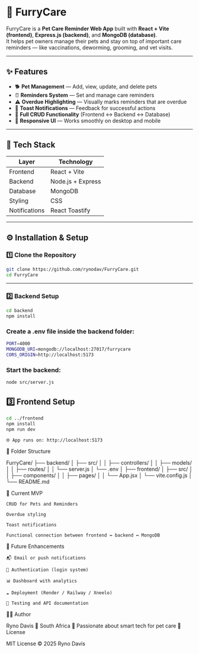 # 🐾 FurryCare

FurryCare is a **Pet Care Reminder Web App** built with **React + Vite (frontend)**, **Express.js (backend)**, and **MongoDB (database)**.  
It helps pet owners manage their pets and stay on top of important care reminders — like vaccinations, deworming, grooming, and vet visits.

---

## ✨ Features
- 🐕 **Pet Management** — Add, view, update, and delete pets  
- ⏰ **Reminders System** — Set and manage care reminders  
- ⚠️ **Overdue Highlighting** — Visually marks reminders that are overdue  
- 🔔 **Toast Notifications** — Feedback for successful actions  
- 💾 **Full CRUD Functionality** (Frontend ↔ Backend ↔ Database)  
- 📱 **Responsive UI** — Works smoothly on desktop and mobile  

---

## 🧰 Tech Stack

| Layer | Technology |
|-------|-------------|
| Frontend | React + Vite |
| Backend | Node.js + Express |
| Database | MongoDB |
| Styling | CSS |
| Notifications | React Toastify |

---

## ⚙️ Installation & Setup

### 1️⃣ Clone the Repository
```bash
git clone https://github.com/rynodav/FurryCare.git
cd FurryCare
```
--- 

### 2️⃣ Backend Setup
```bash 
cd backend
npm install 
```
### Create a .env file inside the backend folder:
```bash 
PORT=4000
MONGODB_URI=mongodb://localhost:27017/furrycare
CORS_ORIGIN=http://localhost:5173
```
### Start the backend:
```bash
node src/server.js
```

## 3️⃣ Frontend Setup
```bash
cd ../frontend
npm install
npm run dev
```
    🌐 App runs on: http://localhost:5173

📁 Folder Structure

FurryCare/
├── backend/
│   ├── src/
│   │   ├── controllers/
│   │   ├── models/
│   │   ├── routes/
│   │   └── server.js
│   └── .env
│
├── frontend/
│   ├── src/
│   │   ├── components/
│   │   ├── pages/
│   │   └── App.jsx
│   └── vite.config.js
│
└── README.md

🧩 Current MVP

    CRUD for Pets and Reminders

    Overdue styling

    Toast notifications

    Functional connection between frontend ↔ backend ↔ MongoDB

🚀 Future Enhancements

    📬 Email or push notifications

    🔐 Authentication (login system)

    📊 Dashboard with analytics

    ☁️ Deployment (Render / Railway / Xneelo)

    🧪 Testing and API documentation

👨‍💻 Author

Ryno Davis
📍 South Africa
🐾 Passionate about smart tech for pet care
📄 License

MIT License © 2025 Ryno Davis
